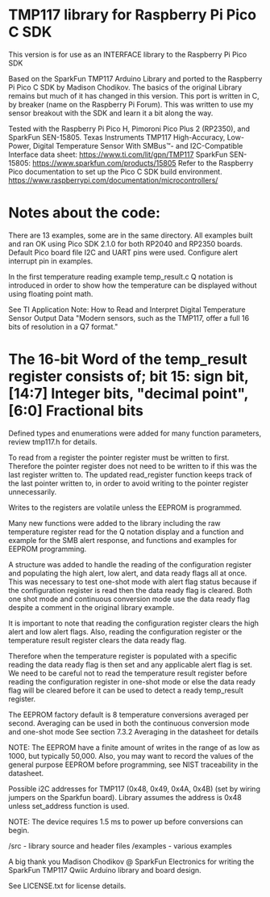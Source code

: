 TMP117 library for Raspberry Pi Pico C SDK
================================================================================
This version is for use as an INTERFACE library to the Raspberry Pi Pico SDK

Based on the SparkFun TMP117 Arduino Library and ported to the Raspberry Pi Pico C SDK by Madison Chodikov.
The basics of the original Library remains but much of it has changed in this version.
This port is written in C, by breaker (name on the Raspberry Pi Forum).
This was written to use my sensor breakout with the SDK and learn it a bit along the way.

Tested with the Raspberry Pi Pico H, Pimoroni Pico Plus 2 (RP2350), and SparkFun SEN-15805.
Texas Instruments TMP117 High-Accuracy, Low-Power, Digital Temperature Sensor With SMBus™- and I2C-Compatible Interface
data sheet: https://www.ti.com/lit/gpn/TMP117
SparkFun SEN-15805: https://www.sparkfun.com/products/15805
Refer to the Raspberry Pico documentation to set up the Pico C SDK build environment.
https://www.raspberrypi.com/documentation/microcontrollers/

Notes about the code:
================================================================================
There are 13 examples, some are in the same directory.
All examples built and ran OK using Pico SDK 2.1.0 for both RP2040 and RP2350 boards.
Default Pico board file I2C and UART pins were used. Configure alert interrupt pin in examples.

In the first temperature reading example temp_result.c
Q notation is introduced in order to show how the temperature can be displayed without using floating point math. 

See TI Application Note: How to Read and Interpret Digital Temperature Sensor Output Data
"Modern sensors, such as the TMP117, offer a full 16 bits of resolution in a Q7 format."

The 16-bit Word of the temp_result register consists of;
bit 15: sign bit, [14:7] Integer bits, "decimal point", [6:0] Fractional bits
================================================================================

Defined types and enumerations were added for many function parameters, review tmp117.h for details.

To read from a register the pointer register must be written to first. Therefore the pointer register does not need to be written to if this was the last register written to. The updated read_register function keeps track of the last pointer written to, in order to avoid writing to the pointer register unnecessarily.

Writes to the registers are volatile unless the EEPROM is programmed.

Many new functions were added to the library including the raw temperature register read for the Q notation display and a function and example for the SMB alert response, and functions and examples for EEPROM programming.

A structure was added to handle the reading of the configuration register and populating the high alert, low alert, and data ready flags all at once. This was necessary to test one-shot mode with alert flag status because if the configuration register is read then the data ready flag is cleared. Both one shot mode and continuous conversion mode use the data ready flag despite a comment in the original library example.

It is important to note that reading the configuration register clears the high alert and low alert flags.
Also, reading the configuration register or the temperature result register clears the data ready flag.

Therefore when the temperature register is populated with a specific reading the data ready flag is then set and any applicable alert flag is set. We need to be careful not to read the temperature result register before reading the configuration register in one-shot mode or else the data ready flag will be cleared before it can be used to detect a ready temp_result register.

The EEPROM factory default is 8 temperature conversions averaged per second.
Averaging can be used in both the continuous conversion mode and one-shot mode
See section 7.3.2 Averaging in the datasheet for details

NOTE: The EEPROM have a finite amount of writes in the range of as low as 1000, but typically 50,000.
Also, you may want to record the values of the general purpose EEPROM before programming, see NIST traceability in the datasheet.

Possible i2C addresses for TMP117 (0x48, 0x49, 0x4A, 0x4B) (set by wiring jumpers on the Sparkfun board).
Library assumes the address is 0x48 unless set_address function is used.

NOTE: The device requires 1.5 ms to power up before conversions can begin.

/src - library source and header files
/examples - various examples

A big thank you Madison Chodikov @ SparkFun Electronics for writing the SparkFun TMP117 Qwiic Arduino library and board design.

See LICENSE.txt for license details.
